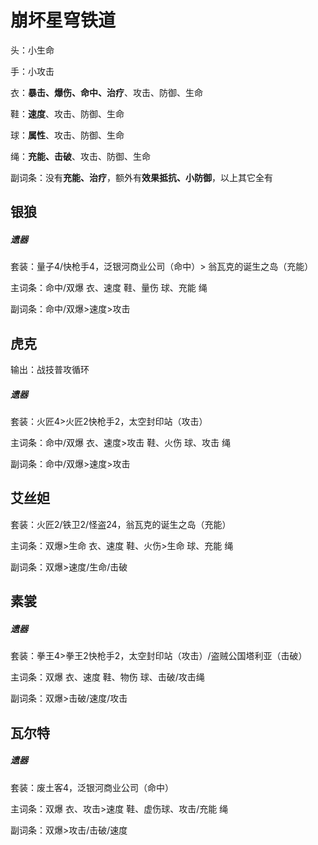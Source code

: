 # 崩坏星穹铁道

头：小生命

手：小攻击

衣：**暴击、爆伤、命中、治疗**、攻击、防御、生命

鞋：**速度**、攻击、防御、生命

球：**属性**、攻击、防御、生命

绳：**充能、击破**、攻击、防御、生命

副词条：没有**充能、治疗**，额外有**效果抵抗、小防御**，以上其它全有



## 银狼

##### 遗器

套装：量子4/快枪手4，泛银河商业公司（命中）> 翁瓦克的诞生之岛（充能）

主词条：命中/双爆 衣、速度 鞋、量伤 球、充能 绳

副词条：命中/双爆>速度>攻击



## 虎克

输出：战技普攻循环

##### 遗器

套装：火匠4>火匠2快枪手2，太空封印站（攻击）

主词条：命中/双爆 衣、速度>攻击 鞋、火伤 球、攻击 绳

副词条：命中/双爆>速度>攻击



## 艾丝妲

套装：火匠2/铁卫2/怪盗24，翁瓦克的诞生之岛（充能）

主词条：双爆>生命 衣、速度 鞋、火伤>生命 球、充能 绳

副词条：双爆>速度/生命/击破



## 素裳

##### 遗器

套装：拳王4>拳王2快枪手2，太空封印站（攻击）/盗贼公国塔利亚（击破）

主词条：双爆 衣、速度 鞋、物伤 球、击破/攻击绳

副词条：双爆>击破/速度/攻击



## 瓦尔特

##### 遗器

套装：废土客4，泛银河商业公司（命中）

主词条：双爆 衣、攻击>速度 鞋、虚伤球、攻击/充能 绳

副词条：双爆>攻击/击破/速度



